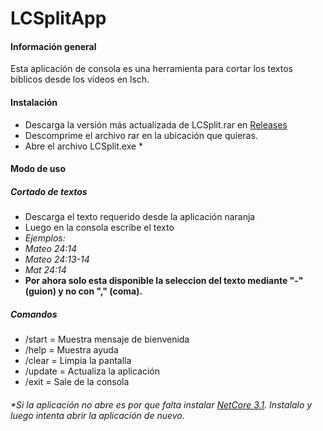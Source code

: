 # LCSplitApp
#### **Información general**
Esta aplicación de consola es una herramienta para cortar los textos biblicos desde los videos en lsch.
#### **Instalación**
- Descarga la versión más actualizada de LCSplit.rar en [Releases](https://github.com/istvian/LCSplitApp/releases)
- Descomprime el archivo rar en la ubicación que quieras.
- Abre el archivo LCSplit.exe *

#### **Modo de uso**
##### Cortado de textos
- Descarga el texto requerido desde la aplicación naranja
- Luego en la consola escribe el texto
- _Ejemplos:_
- _Mateo 24:14_
- _Mateo 24:13-14_
- _Mat 24:14_
- **Por ahora solo esta disponible la seleccion del texto mediante "-" (guion) y no con "," (coma).**

##### Comandos
- /start = Muestra mensaje de bienvenida
- /help = Muestra ayuda
- /clear = Limpia la pantalla
- /update = Actualiza la aplicación
- /exit = Sale de la consola

###### _*Si la aplicación no abre es por que falta instalar [NetCore 3.1](https://dotnet.microsoft.com/download/dotnet-core/thank-you/runtime-3.1.10-windows-x64-installer). Instalalo y luego intenta abrir la aplicación de nuevo._

####
